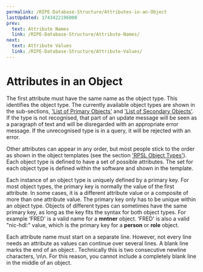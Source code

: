 ```yaml
---
permalink: /RIPE-Database-Structure/Attributes-in-an-Object
lastUpdated: 1743422196000
prev:
  text: Attribute Names
  link: /RIPE-Database-Structure/Attribute-Names/
next:
  text: Attribute Values
  link: /RIPE-Database-Structure/Attribute-Values/
---
```


# Attributes in an Object

The first attribute must have the same name as the object type. This identifies the object type. The currently available object types are shown in the sub-sections, ['List of Primary Objects'](../RIPE-Database-Structure/List-of-Primary-Objects/#list-of-primary-objects) and ['List of Secondary Objects'](../RIPE-Database-Structure/List-of-Secondary-Objects/#list-of-secondary-objects). If the type is not recognised, that part of an update message will be seen as a paragraph of text and will be disregarded with an appropriate error message. If the unrecognised type is in a query, it will be rejected with an error.

Other attributes can appear in any order, but most people stick to the order as shown in the object templates (see the section ['RPSL Object Types'](../RPSL-Object-Types/#rpsl-object-types)). Each object type is defined to have a set of possible attributes. The set for each object type is defined within the software and shown in the template.


Each instance of an object type is uniquely defined by a primary key. For most object types, the primary key is normally the value of the first attribute. In some cases, it is a different attribute value or a composite of more than one attribute value. The primary key only has to be unique within an object type. Objects of different types can sometimes have the same primary key, as long as the key fits the syntax for both object types. For example ‘FRED' is a valid name for a **mntner** object. ‘FRED' is also a valid "nic-hdl:" value, which is the primary key for a **person** or **role** object.

Each attribute name must start on a separate line. However, not every line needs an attribute as values can continue over several lines. A blank line marks the end of an object . Technically this is two consecutive newline characters, \n\n. For this reason, you cannot include a completely blank line in the middle of an object.
